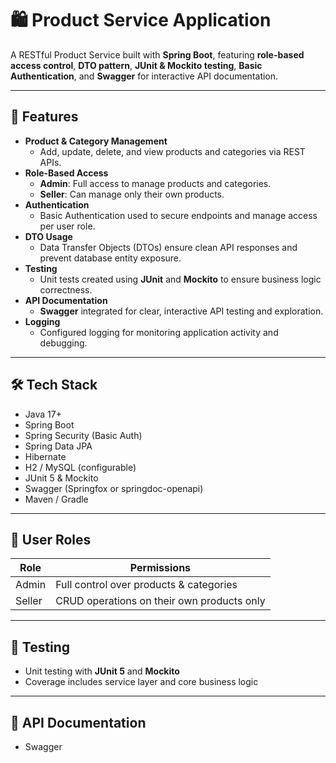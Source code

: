 # 🛍️ Product Service Application

A RESTful Product Service built with **Spring Boot**, featuring **role-based access control**, **DTO pattern**, **JUnit & Mockito testing**, **Basic Authentication**, and **Swagger** for interactive API documentation.

---

## 🚀 Features

- **Product & Category Management**
  - Add, update, delete, and view products and categories via REST APIs.
- **Role-Based Access**
  - **Admin**: Full access to manage products and categories.
  - **Seller**: Can manage only their own products.
- **Authentication**
  - Basic Authentication used to secure endpoints and manage access per user role.
- **DTO Usage**
  - Data Transfer Objects (DTOs) ensure clean API responses and prevent database entity exposure.
- **Testing**
  - Unit tests created using **JUnit** and **Mockito** to ensure business logic correctness.
- **API Documentation**
  - **Swagger** integrated for clear, interactive API testing and exploration.
- **Logging**
  - Configured logging for monitoring application activity and debugging.

---

## 🛠️ Tech Stack

- Java 17+
- Spring Boot
- Spring Security (Basic Auth)
- Spring Data JPA
- Hibernate
- H2 / MySQL (configurable)
- JUnit 5 & Mockito
- Swagger (Springfox or springdoc-openapi)
- Maven / Gradle

---

## 🔐 User Roles

| Role   | Permissions                           |
|--------|----------------------------------------|
| Admin  | Full control over products & categories |
| Seller | CRUD operations on their own products only |

---

## 🧪 Testing

- Unit testing with **JUnit 5** and **Mockito**
- Coverage includes service layer and core business logic

---

## 📒 API Documentation

- Swagger

